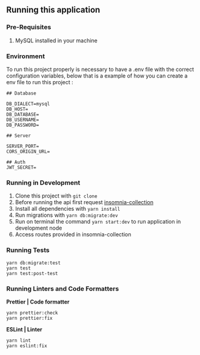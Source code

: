 ## Running this application

  ### Pre-Requisites

 1. MySQL installed in your machine 
 
 ### Environment
 To run this project properly is necessary to have a .env file with the correct configuration variables, below that is a example of how you can create a env file to run this project :
 

    ## Database
    
    DB_DIALECT=mysql
    DB_HOST=
    DB_DATABASE=    
    DB_USERNAME=
    DB_PASSWORD=
    
    ## Server
    
    SERVER_PORT=
    CORS_ORIGIN_URL=
    
    ## Auth
    JWT_SECRET=
    

### Running in Development 

 1. Clone this project with `git clone`
 2. Before running the api first request [insomnia-collection](../insomnia/express-ecommerce-collection-v1.json)
 3. Install all dependencies with `yarn install` 
 4. Run migrations with `yarn db:migrate:dev`
 5. Run on terminal the command `yarn start:dev` to run application in development node
 6. Access routes provided in insomnia-collection 

### Running Tests

    yarn db:migrate:test
    yarn test 
    yarn test:post-test

### Running Linters and Code Formatters
	
**Prettier | Code formatter**  

    yarn prettier:check
    yarn prettier:fix

**ESLint | Linter**

    yarn lint
    yarn eslint:fix